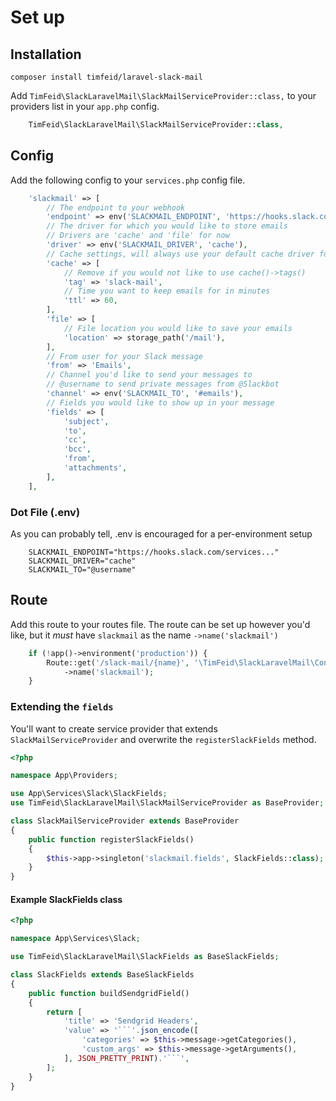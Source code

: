 
# Set up
## Installation
`composer install timfeid/laravel-slack-mail`

Add `TimFeid\SlackLaravelMail\SlackMailServiceProvider::class,` to your providers list in your `app.php` config.

```php
    TimFeid\SlackLaravelMail\SlackMailServiceProvider::class,
```

## Config
Add the following config to your `services.php` config file.
```php
    'slackmail' => [
        // The endpoint to your webhook
        'endpoint' => env('SLACKMAIL_ENDPOINT', 'https://hooks.slack.com/services/..../....'),
        // The driver for which you would like to store emails
        // Drivers are 'cache' and 'file' for now
        'driver' => env('SLACKMAIL_DRIVER', 'cache'),
        // Cache settings, will always use your default cache driver for now
        'cache' => [
            // Remove if you would not like to use cache()->tags()
            'tag' => 'slack-mail',
            // Time you want to keep emails for in minutes
            'ttl' => 60,
        ],
        'file' => [
            // File location you would like to save your emails
            'location' => storage_path('/mail'),
        ],
        // From user for your Slack message
        'from' => 'Emails',
        // Channel you'd like to send your messages to
        // @username to send private messages from @Slackbot
        'channel' => env('SLACKMAIL_TO', '#emails'),
        // Fields you would like to show up in your message
        'fields' => [
            'subject',
            'to',
            'cc',
            'bcc',
            'from',
            'attachments',
        ],
    ],
```

### Dot File (.env)
As you can probably tell, .env is encouraged for a per-environment setup
```
    SLACKMAIL_ENDPOINT="https://hooks.slack.com/services..."
    SLACKMAIL_DRIVER="cache"
    SLACKMAIL_TO="@username"
```

## Route
Add this route to your routes file. The route can be set up however you'd like, but it *must* have `slackmail` as the name `->name('slackmail')`
```php
    if (!app()->environment('production')) {
        Route::get('/slack-mail/{name}', '\TimFeid\SlackLaravelMail\Controllers\SlackMailController@slackMail')
            ->name('slackmail');
    }
```


### Extending the `fields`
You'll want to create service provider that extends `SlackMailServiceProvider` and overwrite the `registerSlackFields` method.
```php
<?php

namespace App\Providers;

use App\Services\Slack\SlackFields;
use TimFeid\SlackLaravelMail\SlackMailServiceProvider as BaseProvider;

class SlackMailServiceProvider extends BaseProvider
{
    public function registerSlackFields()
    {
        $this->app->singleton('slackmail.fields', SlackFields::class);
    }
}

```

#### Example SlackFields class
```php
<?php

namespace App\Services\Slack;

use TimFeid\SlackLaravelMail\SlackFields as BaseSlackFields;

class SlackFields extends BaseSlackFields
{
    public function buildSendgridField()
    {
        return [
            'title' => 'Sendgrid Headers',
            'value' => '```'.json_encode([
                'categories' => $this->message->getCategories(),
                'custom_args' => $this->message->getArguments(),
            ], JSON_PRETTY_PRINT).'```',
        ];
    }
}

```
